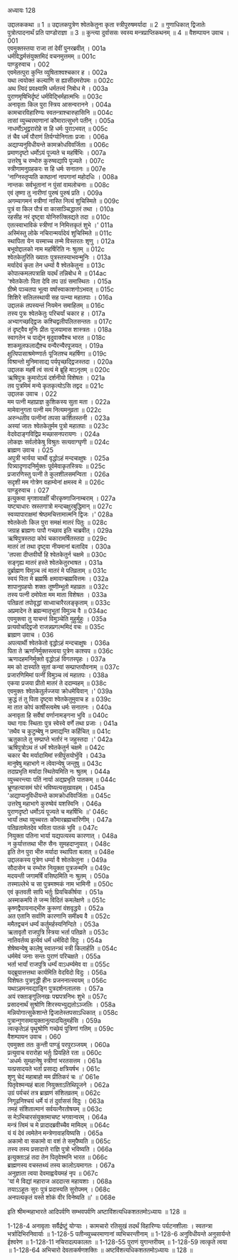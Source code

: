 अध्यायः 128

उद्दालककथा ॥ 1 ॥ उद्दालकपुत्रेण श्वेतकेतुना कृता स्त्रीपुरुषमर्यादा ॥ 2 ॥ गुणाधिकात् द्विजातेः पुत्रोत्पादनार्थं प्रति पाण्डोराज्ञा ॥ 3 ॥ कुन्त्या दुर्वाससः स्वस्य मन्त्रप्राप्तिकथनम् ॥ 4 ॥
वैशम्पायन उवाच ।	001  
एवमुक्तस्तया राजा तां देवीं पुनरब्रवीत् ।	001a  
धर्मविद्धर्मसंयुक्तमिदं वचनमुत्तमम् ॥	001c  
पाण्डुरुवाच ।	002  
एवमेतत्पुरा कुन्ति व्युषिताश्वश्चकार ह ।	002a  
यथा त्वयोक्तं कल्याणि स ह्यासीदमरोपमः ॥	002c  
अथ त्विदं प्रवक्ष्यामि धर्मतत्त्वं निबोध मे ।	003a  
पुराणमृषिभिर्दृष्टं धर्मविद्भिर्महात्मभिः ॥	003c  
अनावृताः किल पुरा स्त्रिय आसन्वरानने ।	004a  
कामचारविहारिण्यः स्वतन्त्राश्चारुहासिनि ॥	004c  
तासां व्युच्चरमाणानां कौमारात्सुभगे पतीन् ।	005a  
नाधर्मोऽभूद्वरारोहे स हि धर्मः पुराऽभवत् ॥	005c  
तं चैव धर्मं पौराणं तिर्यग्योनिगताः प्रजाः ।	006a  
अद्याप्यनुविधीयन्ते कामक्रोधविवर्जिताः ॥	006c  
प्रमाणदृष्टो धर्मोऽयं पूज्यते च महर्षिभिः ।	007a  
उत्तरेषु च रम्भोरु कुरुष्वद्यापि पूज्यते ।	007c  
स्त्रीणामनुग्रहकरः स हि धर्मः सनातनः ॥	007e  
\'नाग्निस्तृप्यति काष्ठानां नापगानां महोदधिः ।	008a  
नान्तकः सर्वभूतानां न पुंसां वामलोचनाः ॥	008c  
एवं तृष्णा तु नारीणां पुरुषं पुरुषं प्रति ।	009a  
अगम्यागमनं स्त्रीणां नास्ति नित्यं शुचिस्मिते ॥	009c  
पुत्रं वा किल पौत्रं वा कासाञ्चिद्धातरं तथा ।	010a  
रहसीह नरं दृष्ट्वा योनिरुत्क्लिद्यते तदा ॥	010c  
एतत्स्वाभाविकं स्त्रीणां न निमित्तकृतं शुभे ।\'	011a  
अस्मिंस्तु लोके नचिरान्मर्यादेयं शुचिस्मिते ॥	011c  
स्थापिता येन यस्माच्च तन्मे विस्तरतः शृणु ।	012a  
बभूवोद्दालको नाम महर्षिरिति नः श्रुतम् ॥	012c  
श्वेतकेतुरिति ख्यातः पुत्रस्तस्याभवन्मुनिः ।	013a  
मर्यादेयं कृता तेन धर्म्या वै श्वेतकेतुना ॥	013c  
कोपात्कमलपत्राक्षि यदर्थं तन्निबोध मे ॥	014ac  
\'श्वेतकेतोः पिता देवि तप उग्रं समास्थितः ।	015a  
ग्रीष्मे पञ्चतपा भूत्वा वर्षास्वाकाशगोऽभवत् ॥	015c  
शिशिरे सलिलस्थायी सह पत्न्या महातपाः ।	016a  
उद्दालकं तपस्यन्तं नियमेन समाहितम् ॥	016c  
तस्य पुत्रः श्वेतकेतुः परिचर्यां चकार ह ।	017a  
अभ्यागच्छद्द्विजः कश्चिद्वलीपलितसन्ततः ॥	017c  
तं दृष्ट्वैव मुनिः प्रीतः पूजयामास शास्त्रतः ।	018a  
स्वागतेन च पाद्येन मृदुवाक्यैश्च भारत ॥	018c  
शाकमूलफलाद्यैश्च वन्यैरन्यैरपूजयत् ।	019a  
क्षुत्पिपासाश्रमेण्णार्तः पूजितश्च महर्षिणा ॥	019c  
विश्रान्तो मुनिमासाद्य पर्यपृच्छद्द्विजस्तदा ।	020a  
उद्दालक महर्षे त्वं सत्यं मे ब्रूहि माऽनृतम् ॥	020c  
ऋषिपुत्रः कुमारोऽयं दर्शनीयो विशेषतः ।	021a  
तव पुत्रमिमं मन्ये कृतकृत्योऽसि तद्वद ॥	021c  
उद्दालक उवाच ।	022  
मम पत्नी महाप्राज्ञ कुशिकस्य सुता मता ।	022a  
मामेवानुगता पत्नी मम नित्यमनुव्रता ॥	022c  
अरुन्धतीव पत्नीनां तपसा कर्शितस्तनी ।	023a  
अस्यां जातः श्वेतकेतुर्मम पुत्रो महातपाः ॥	023c  
वेदवेदाङ्गविद्विप्र मच्छासनपरायणः ।	024a  
लोकज्ञः सर्वलोकेषु विश्रुतः सत्यवाग्घृणी ॥	024c  
ब्राह्मण उवाच ।	025  
अपुत्री भार्यया चार्थी वृद्धोऽहं मन्दचाक्षुषः ।	025a  
पित्र्यादृणादनिर्मुक्तः पूर्वमेवाकृतस्त्रियः ॥	025c  
प्रजारणिस्तु पत्नी ते कुलशीलसमन्विता ।	026a  
सदृशी मम गोत्रेण वहाम्येनां क्षमस्व मे ॥	026c  
पाण्डुरुवाच ।	027  
इत्युक्त्वा मृगशावाक्षीं चीरकृष्णाजिनाम्बराम् ।	027a  
यष्ट्याधारः स्रस्तगात्रो मन्दचक्षुरबुद्धिमान् ॥	027c  
स्वव्यापाराक्षमां श्रेष्ठमचित्तामात्मनि द्विजः ।\'	028a  
श्वेतकेतोः किल पुरा समक्षं मातरं पितुः ॥	028c  
जग्राह ब्राह्मणः पापौ गच्छाव इति चाब्रवीत् ।	029a  
ऋषिपुत्रस्तदा कोपं चकारामर्षितस्तदा ॥	029c  
मातरं तां तथा दृष्ट्वा नीयमानां बलादिव ।	030a  
\'तपसा दीप्तवीर्यो हि श्वेतकेतुर्न चक्षमे ॥	030c  
सङ्गृह्य मातरं हस्ते श्वेतकेतुरभाषत ।	031a  
दुर्ब्राह्मण विमुञ्च त्वं मातरं मे पतिव्रताम् ॥	031c  
स्वयं पिता मे ब्रह्मर्षिः क्षमावान्ब्रह्मवित्तमः ।	032a  
शापानुग्रहयोः शक्तः तूष्णीम्भूतो महाव्रतः ॥	032c  
तस्य पत्नी दमोपेता मम माता विशेषतः ।	033a  
पतिव्रतां तपोवृद्धां साध्वाचारैरलङ्कृताम् ॥	033c  
अप्रमादेन ते ब्रह्मन्मातृभूतां विमुञ्च वै ॥	034ac  
एवमुक्त्वा तु याचन्तं विमुञ्चेति मुहुर्मुहुः ।	035a  
प्रत्यवोचद्द्विजो राजन्नप्रगल्भमिदं वचः ॥	035c  
ब्राह्मण उवाच ।	036  
अपत्यार्थी श्वेतकेतो वृद्धोऽहं मन्दचाक्षुषः ।	036a  
पिता ते ऋणनिर्मुक्तस्त्वया पुत्रेण काश्यप ॥	036c  
ऋणादहमनिर्मुक्तो वृद्धोऽहं विगतस्पृहः ।	037a  
मम को दास्यति सुतां कन्यां सम्प्राप्तयौवनाम् ॥	037c  
प्रजारणिमिमां पत्नीं विमुञ्च त्वं महातपः ।	038a  
एकया प्रजया प्रीतो मातरं ते ददाम्यहम् ॥	038c  
एवमुक्तः श्वेतकेतुर्लज्जया क्रोधमेयिवान् ।\'	039a  
क्रुद्धं तं तु पिता दृष्ट्वा श्वेतकेतुमुवाच ह ॥	039c  
मा तात कोपं कार्षीस्त्वमेष धर्मः सनातनः ।	040a  
अनावृता हि सर्वेषां वर्णानामङ्गना भुवि ॥	040c  
यथा गावः स्थिताः पुत्र स्वेस्वे वर्णे तथा प्रजाः ।	041a  
\'तथैव च कुटुम्बेषु न प्रमाद्यन्ति कर्हिचित् ॥	041c  
ऋतुकाले तु सम्प्राप्ते भर्तारं न जहुस्तदा ।\'	042a  
ऋषिपुत्रोऽथ तं धर्मं श्वेतकेतुर्न चक्षमे ॥	042c  
चकार चैव मर्यादामिमां स्त्रीपुंसयोर्भुवि ।	043a  
मानुषेषु महाभागे न त्वेवान्येषु जन्तुषु ॥	043c  
तदाप्रभृति मर्यादा स्थितेयमिति नः श्रुतम् ।	044a  
व्युच्चरन्त्याः पतिं नार्या अद्यप्रभृति पातकम् ॥	044c  
भ्रूणहत्यासमं घोरं भविष्यत्यसुखावहम् ।	045a  
\'अद्याप्यनुविधीयन्ते कामक्रोधविवर्जिताः ॥	045c  
उत्तरेषु महाभागे कुरुष्वेवं यशस्विनि ।	046a  
पुराणदृष्टो धर्मोऽयं पूज्यते च महर्षिभिः ॥\'	046c  
भार्यां तथा व्युच्चरतः कौमारब्रह्मचारिणीम् ।	047a  
पतिव्रतामेतदेव भविता पातकं भुवि ॥	047c  
नियुक्ता पतिना भार्या यद्यपत्यस्य कारणात् ।	048a  
न कुर्यात्तत्तथा भीरु सैनः सुमहदाप्नुयात् ।	048c  
इति तेन पुरा भीरु मर्यादा स्थापिता बलात् ॥	048e  
उद्दालकस्य पुत्रेण धर्म्या वै श्वेतकेतुना ।	049a  
सौदासेन च रम्भोरु नियुक्ता पुत्रजन्मनि ॥	049c  
मदयन्ती जगामर्षिं वसिष्ठमिति नः श्रुतम् ।	050a  
तस्माल्लेभे च सा पुत्रमश्मकं नाम भामिनी ॥	050c  
एवं कृतवती सापि भर्तुः प्रियचिकीर्षया ।	051a  
अस्माकमपि ते जन्म विदितं कमलेक्षणे ॥	051c  
कृष्णद्वैपायनाद्भीरु कुरूणां वंशवृद्धये ।	052a  
अत एतानि सर्वाणि कारणानि समीक्ष्य वै ॥	052c  
ममैतद्वचनं धर्म्यं कर्तुमर्हस्यनिन्दिते ।	053a  
ऋतावृतौ राजपुत्रि स्त्रिया भर्ता पतिव्रते ॥	053c  
नातिवर्तव्य इत्येवं धर्मं धर्मविदो विदुः ।	054a  
शेषेष्वन्येषु कालेषु स्वातन्त्र्यं स्त्री किलार्हति ॥	054c  
धर्ममेवं जनाः सन्तः पुराणं परिचक्षते ।	055a  
भर्ता भार्यां राजपुत्रि धर्म्यं वाऽधर्म्यमेव वा ॥	055c  
यद्ब्रूयात्तत्तथा कार्यमिति वेदविदो विदुः ।	056a  
विशेषतः पुत्रगृद्धी हीनः प्रजननात्स्वयम् ॥	056c  
यथाऽहमनवद्याङ्गि पुत्रदर्शनलालसः ।	057a  
अयं रक्ताङ्गुलिनखः पद्मपत्रनिभः शुभे ॥	057c  
प्रसादनार्थं सुश्रोणि शिरस्यभ्युद्यतोऽञ्जलिः ।	058a  
मन्नियोगात्सुकेशान्ते द्विजातेस्तपसाऽधिकात् ॥	058c  
पुत्रान्गुणसमायुक्तानुत्पादयितुमर्हसि ।	059a  
त्वत्कृतेऽहं पृथुश्रोणि गच्छेयं पुत्रिणां गतिम् ॥	059c  
वैशम्पायन उवाच ।	060  
एवमुक्ता ततः कुन्ती पाण्डुं परपुरञ्जयम् ।	060a  
प्रत्युवाच वरारोहा भर्तुः प्रियहिते रता ॥	060c  
\'अधर्मः सुमहानेषु स्त्रीणां भरतसत्तम ।	061a  
यत्प्रसादयते भर्ता प्रसाद्यः क्षत्रियर्षभ ।	061c  
शृणु चेदं महाबाहो मम प्रीतिकरं चः ॥\'	061e  
पितृवेश्मन्यहं बाला नियुक्ताऽतिथिपूजने ।	062a  
उग्रं पर्यचरं तत्र ब्राह्मणं संशितव्रतम् ॥	062c  
निगूढनिश्चयं धर्मे यं तं दुर्वाससं विदुः ।	063a  
तमहं संशितात्मानं सर्वयत्नैरतोषयम् ॥	063c  
स मेऽभिचारसंयुक्तमाचष्ट भगवान्वरम् ।	064a  
मन्त्रं त्विमं च मे प्रादादब्रवीच्चैव मामिदम् ॥	064c  
यं यं देवं त्वमेतेन मन्त्रेणावाहयिष्यसि ।	065a  
अकामो वा सकामो वा वशं ते समुपैष्यति ॥	065c  
तस्य तस्य प्रसादात्ते राज्ञि पुत्रो भविष्यति ।	066a  
इत्युक्ताऽहं तदा तेन पितृवेश्मनि भारत ॥	066c  
ब्राह्मणस्य वचस्तथ्यं तस्य कालोऽयमागतः ।	067a  
अनुज्ञाता त्वया देवमाह्वयेयमहं नृप ॥	067c  
\'यां मे विद्यां महाराज अददात्स महायशाः ।	068a  
तयाऽऽहूतः सुरः पुत्रं प्रदास्यति सुरोपमम् ।	068c  
अनपत्यकृतं यस्ते शोकं वीर विनेष्यति ॥\' ॥	068e  

इति श्रीमन्महाभारते आदिपर्वणि सम्भवपर्वणि अष्टाविंशत्यधिकशततमोऽध्यायः ॥ 128 ॥

1-128-4 अनावृताः सर्वैर्द्रष्टुं योग्याः । कामचारो रतिसुखं तदर्थं विहारिण्यः पर्यटनशीलाः । स्वतन्त्रा भर्त्रादिभिरनिवार्याः ॥ 1-128-5 पतीन्व्युच्चरमाणानां व्यभिचरन्तीनाम् ॥ 1-128-6 अनुविधीयन्ते अनुसार्यन्ते ईश्वरेण ॥ 1-128-11 नचिरादल्पकालतः ॥ 1-128-55 पुराणं युगान्तरीयम् ॥ 1-128-59 त्वत्कृते त्वया ॥ 1-128-64 अभिचारो देवताकर्षणशक्तिः ॥ अष्टविंशत्यधिकशततमोऽध्यायः ॥ 128 ॥
